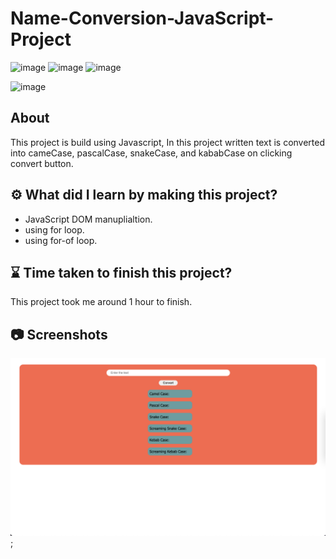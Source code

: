 # Name-Conversion-JavaScript-Project

![image](https://img.shields.io/badge/iNeuron-Full--Stack%20JavaScript%20Web%20Development%20Course-blue)
![image](https://img.shields.io/badge/Hitesh%20Choudhry-LOC-brightgreen)
![image](https://img.shields.io/badge/Project-JavaScript-blue)

![image](https://img.shields.io/badge/BHASKAR-SAHU-blue)

## About

This project is build using Javascript, In this project written text is converted into cameCase, pascalCase, snakeCase, and kababCase on clicking convert button.

## ⚙️ What did I learn by making this project?

- JavaScript DOM manuplialtion.
- using for loop.
- using for-of loop.

## ⌛ Time taken to finish this project?

This project took me around 1 hour to finish.

## 📷 Screenshots

![image](./Image/Name_Conversion.png);
